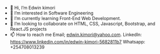 - 👋 Hi, I’m Edwin kimori
- 👀 I’m interested in Software Engineering
- 🌱 I’m currently learning Front-End Web Development.
- 💞️ I’m looking to collaborate on HTML, CSS, Javascript, Bootstrap, and React.JS projects
- 📫 How to reach me Email; edwin.kimori@yahoo.com. LinkedIn: https://www.linkedin.com/in/edwin-kimori-5682811b7 Whatsapp: +254708013239

<!---
Edwinkimori/Edwinkimori is a ✨ special ✨ repository because its `README.md` (this file) appears on your GitHub profile.
You can click the Preview link to take a look at your changes.
--->
